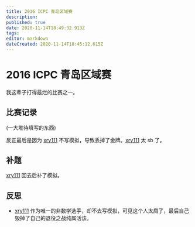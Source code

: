 ```yaml
---
title: 2016 ICPC 青岛区域赛
description: 
published: true
date: 2020-11-14T18:49:32.913Z
tags: 
editor: markdown
dateCreated: 2020-11-14T18:45:12.615Z
---
```


# 2016 ICPC 青岛区域赛

[xry111]: /person/xry111

我这辈子打得最烂的比赛之一。

## 比赛记录

(一大堆待填写的东西)

反正最后是因为 [xry111] 不写模拟，导致丢掉了金牌。[xry111] 太 sb 了。

## 补题

[xry111] 回去后补了模拟。

## 反思

* [xry111] 作为唯一的非数学选手，却不去写模拟，可见这个人太屑了，最后自己毁掉了自己的退役之战纯属活该。